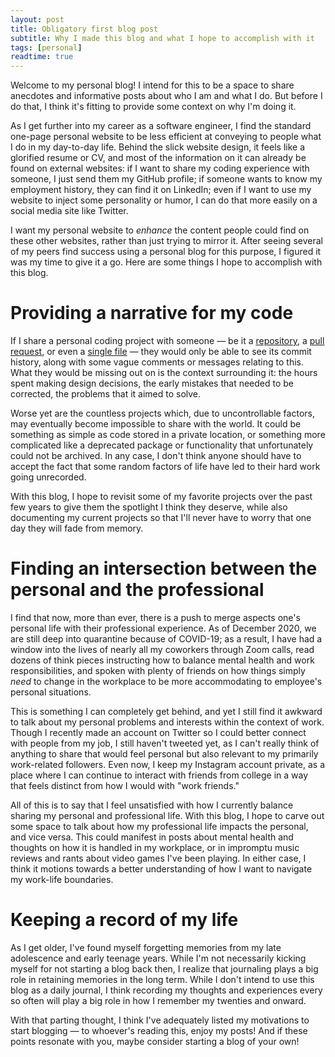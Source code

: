 ```yaml
---
layout: post
title: Obligatory first blog post
subtitle: Why I made this blog and what I hope to accomplish with it
tags: [personal]
readtime: true
---
```


Welcome to my personal blog!
I intend for this to be a space to share anecdotes and informative posts about who I am and what I do.
But before I do that, I think it's fitting to provide some context on why I'm doing it.

As I get further into my career as a software engineer, I find the standard one-page personal website to be less efficient at conveying to people what I do in my day-to-day life.
Behind the slick website design, it feels like a glorified resume or CV, and most of the information on it can already be found on external websites:
if I want to share my coding experience with someone, I just send them my GitHub profile;
if someone wants to know my employment history, they can find it on LinkedIn;
even if I want to use my website to inject some personality or humor, I can do that more easily on a social media site like Twitter.

I want my personal website to _enhance_ the content people could find on these other websites, rather than just trying to mirror it.
After seeing several of my peers find success using a personal blog for this purpose, I figured it was my time to give it a go.
Here are some things I hope to accomplish with this blog.

# Providing a narrative for my code

If I share a personal coding project with someone &mdash; be it a [repository](https://github.com/pangeo-data/pangeo-datastore-flask/), a [pull request](https://github.com/radiantearth/stac-browser/pull/57), or even a [single file](https://github.com/pangeo-data/pangeo/blob/master/.github/workflows/preview.yml) &mdash; they would only be able to see its commit history, along with some vague comments or messages relating to this.
What they would be missing out on is the context surrounding it: the hours spent making design decisions, the early mistakes that needed to be corrected, the problems that it aimed to solve.

Worse yet are the countless projects which, due to uncontrollable factors, may eventually become impossible to share with the world.
It could be something as simple as code stored in a private location, or something more complicated like a deprecated package or functionality that unfortunately could not be archived.
In any case, I don't think anyone should have to accept the fact that some random factors of life have led to their hard work going unrecorded.

With this blog, I hope to revisit some of my favorite projects over the past few years to give them the spotlight I think they deserve, while also documenting my current projects so that I'll never have to worry that one day they will fade from memory.

# Finding an intersection between the personal and the professional

I find that now, more than ever, there is a push to merge aspects one's personal life with their professional experience.
As of December 2020, we are still deep into quarantine because of COVID-19; as a result, I have had a window into the lives of nearly all my coworkers through Zoom calls, read dozens of think pieces instructing how to balance mental health and work responsibilities, and spoken with plenty of friends on how things simply _need_ to change in the workplace to be more accommodating to employee's personal situations.

This is something I can completely get behind, and yet I still find it awkward to talk about my personal problems and interests within the context of work.
Though I recently made an account on Twitter so I could better connect with people from my job, I still haven't tweeted yet, as I can't really think of anything to share that would feel personal but also relevant to my primarily work-related followers.
Even now, I keep my Instagram account private, as a place where I can continue to interact with friends from college in a way that feels distinct from how I would with "work friends."

All of this is to say that I feel unsatisfied with how I currently balance sharing my personal and professional life.
With this blog, I hope to carve out some space to talk about how my professional life impacts the personal, and vice versa.
This could manifest in posts about mental health and thoughts on how it is handled in my workplace, or in impromptu music reviews and rants about video games I've been playing.
In either case, I think it motions towards a better understanding of how I want to navigate my work-life boundaries.

# Keeping a record of my life

As I get older, I've found myself forgetting memories from my late adolescence and early teenage years.
While I'm not necessarily kicking myself for not starting a blog back then, I realize that journaling plays a big role in retaining memories in the long term.
While I don't intend to use this blog as a daily journal, I think recording my thoughts and experiences every so often will play a big role in how I remember my twenties and onward.

With that parting thought, I think I've adequately listed my motivations to start blogging &mdash; to whoever's reading this, enjoy my posts!
And if these points resonate with you, maybe consider starting a blog of your own!
